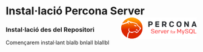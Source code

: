 # Instal·lació Percona Server <img align="right" width="200" src="captures/percona_logo.png"/>

### Instal·lació des del Repositori
Començarem instal·lant blalb
bnlall
blallbl
